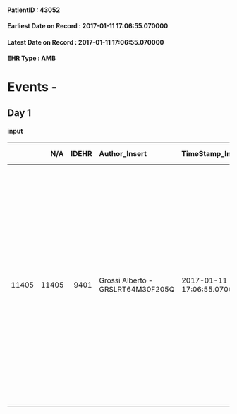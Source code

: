 
#### PatientID : 43052
#### Earliest Date on Record : 2017-01-11 17:06:55.070000
#### Latest Date on Record : 2017-01-11 17:06:55.070000
#### EHR Type : AMB

# Events - 

## Day 1

#### input
|       |    N/A |   IDEHR | Author_Insert                     | TimeStamp_Insert           | EHRType   |   PatientID |   IDDigitalSignDocument | persone_vicine   |   Unnamed: 0_x.1 |   IDANAMNESI_SOCIALE | Patient   | FamigliaAltro   | Paziente_T   | FamigliaAltro_T   |   Non_Rilevabile_x.1 | Note_Non_Rilevabile_x.1   | opt_Problemi   | chk_contr_sintomi   | opt_paziente_a   | opt_famiglia_a   | opt_adeguatezza   | ds_note_ad                                                                                         | opt_paziente_solo   | opt_presente_assente   | Presenza_minori   | Caregiver_principale   | opt_capacita   | opt_necessario   | opt_presente   | opt_risorse_ec   | ds_note_prio                                                                                                                                                                                                                                                              | opt_paziente_ad   | opt_caregiver_ad   | opt_inv_civile            | Needs     | Domestic partnership   | Fragility      |
|------:|-------:|--------:|:----------------------------------|:---------------------------|:----------|------------:|------------------------:|:-----------------|-----------------:|---------------------:|:----------|:----------------|:-------------|:------------------|---------------------:|:--------------------------|:---------------|:--------------------|:-----------------|:-----------------|:------------------|:---------------------------------------------------------------------------------------------------|:--------------------|:-----------------------|:------------------|:-----------------------|:---------------|:-----------------|:---------------|:-----------------|:--------------------------------------------------------------------------------------------------------------------------------------------------------------------------------------------------------------------------------------------------------------------------|:------------------|:-------------------|:--------------------------|:----------|:-----------------------|:---------------|
| 11405 |  11405 |    9401 | Grossi Alberto - GRSLRT64M30F205Q | 2017-01-11 17:06:55.070000 | AMB       |       43052 |                  611478 | N/A              |             4978 |                 3239 | Si#1      | Si#1            | Parziale#2   | Si#1              |                    0 | NR                        | No#0           | controllo sintomi#0 | Congruenti#1     | Congruenti#1     | Da valutare#2     | Vive sola assistita da badanti. Un unico nipote coniugato ha appena subito un trapianto di midollo | No#0                | Presente#1             | No#0              | nipote Roberto         | Adeguato#0     | Si#1             | Si#1           | Adeguate#1       | La paziente attualmente √® a casa senza assistenza con una marcatissima dispnea. Abbiamo concordato con il nipote un ricovero urgente e una rivalutazione tra 2/3 settimane per valutare la possibilit√† di rientro a casa consentito dalla presenza delle badanti 24 ore | Totale#2          | Totale#2           | in fase di accertamento#2 | Clinici#0 | Badante#1              | psico-fisica#3 |


